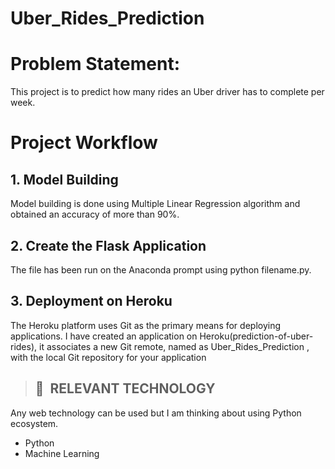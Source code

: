 # **Uber_Rides_Prediction**

# Problem Statement:
 This project is to predict how many rides an Uber driver has to complete per week.

# Project Workflow

## 1. Model Building
Model building is done using  Multiple Linear Regression algorithm and obtained an accuracy of more than 90%.

## 2. Create the Flask Application
The file has been run on the Anaconda prompt using python filename.py. 

## 3. Deployment on Heroku
The Heroku platform uses Git as the primary means for deploying applications.
I have created an application on Heroku(prediction-of-uber-rides), it associates a new Git remote, named as Uber_Rides_Prediction , with the local Git repository for your application

>## 📂&nbsp; RELEVANT TECHNOLOGY
Any web technology can be used but I am thinking about using Python ecosystem.


* Python
* Machine Learning 
